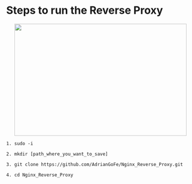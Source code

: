 # Steps to run the Reverse Proxy
<p align="center">
  <img width="460" height="300" src="https://i0.wp.com/1000logos.net/wp-content/uploads/2021/11/Docker-Logo-2013.png?w=1230&ssl=1">
</p>

~~~
1. sudo -i

2. mkdir [path_where_you_want_to_save]

3. git clone https://github.com/AdrianGoFe/Nginx_Reverse_Proxy.git

4. cd Nginx_Reverse_Proxy
~~~

